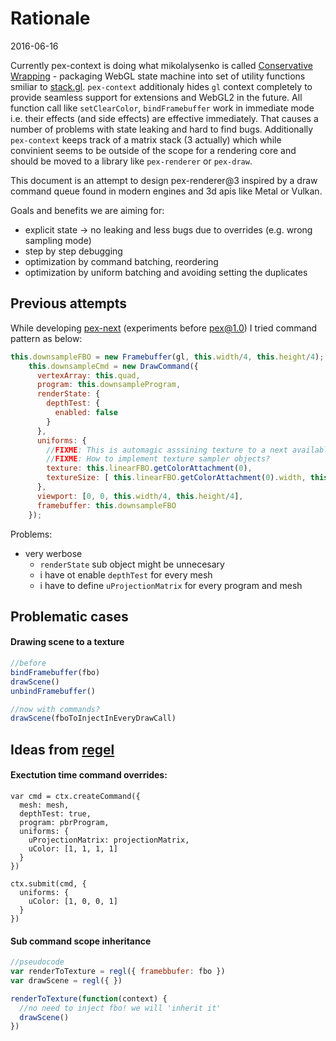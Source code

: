 # Rationale

2016-06-16

Currently pex-context is doing what mikolalysenko is called [Conservative Wrapping](https://github.com/mikolalysenko/regl/blob/gh-pages/RATIONALE.md<Paste>) - packaging WebGL state machine into set of utility functions smiliar to [stack.gl](http://stack.gl). `pex-context` additionaly hides `gl` context completely to provide seamless support for extensions and WebGL2 in the future. All function call like `setClearColor`, `bindFramebuffer` work in immediate mode i.e. their effects (and side effects) are effective immediately. That causes a number of problems with state leaking and hard to find bugs. Additionally `pex-context` keeps track of a matrix stack (3 actually) which while convinient seems to be outside of the scope for a rendering core and should be moved to a library like `pex-renderer` or `pex-draw`.

This document is an attempt to design pex-renderer@3 inspired by a draw command queue found in modern engines and 3d apis like Metal or Vulkan.

Goals and benefits we are aiming for:
- explicit state -> no leaking and less bugs due to overrides (e.g. wrong sampling mode)
- step by step debugging
- optimization by command batching, reordering
- optimization by uniform batching and avoiding setting the duplicates

## Previous attempts

While developing [pex-next](https://github.com/pex-gl/pex-next/blob/master/01-draw-command/fx.js) (experiments before pex@1.0) I tried command pattern as below:

```javascript
this.downsampleFBO = new Framebuffer(gl, this.width/4, this.height/4);
    this.downsampleCmd = new DrawCommand({
      vertexArray: this.quad,
      program: this.downsampleProgram,
      renderState: {
        depthTest: {
          enabled: false
        }
      },
      uniforms: {
        //FIXME: This is automagic asssining texture to a next available texture unit.
        //FIXME: How to implement texture sampler objects?
        texture: this.linearFBO.getColorAttachment(0),
        textureSize: [ this.linearFBO.getColorAttachment(0).width, this.colorFBO.getColorAttachment(0).height ]
      },
      viewport: [0, 0, this.width/4, this.height/4],
      framebuffer: this.downsampleFBO
    });
```

Problems:
- very werbose
  - `renderState` sub object might be unnecesary
  - i have ot enable `depthTest` for every mesh
  - i have to define `uProjectionMatrix` for every program and mesh


## Problematic cases

#### Drawing scene to a texture

```javascript
//before
bindFramebuffer(fbo)
drawScene()
unbindFramebuffer()
```

```javascript
//now with commands?
drawScene(fboToInjectInEveryDrawCall)
```

## Ideas from [regel](http://github.com/mikolalysenko/regl)

#### Exectution time command overrides:

```
var cmd = ctx.createCommand({
  mesh: mesh,
  depthTest: true,
  program: pbrProgram,
  uniforms: {
    uProjectionMatrix: projectionMatrix,
    uColor: [1, 1, 1, 1]
  }
})

ctx.submit(cmd, {
  uniforms: {
    uColor: [1, 0, 0, 1]
  }
})
```

#### Sub command scope inheritance

```javascript
//pseudocode
var renderToTexture = regl({ framebbufer: fbo })
var drawScene = regl({ })

renderToTexture(function(context) {
  //no need to inject fbo! we will 'inherit it'
  drawScene()
})
```
